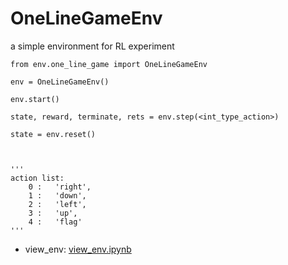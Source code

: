 # OneLineGameEnv
a simple environment for RL experiment
    
    
    from env.one_line_game import OneLineGameEnv

    env = OneLineGameEnv()

    env.start()

    state, reward, terminate, rets = env.step(<int_type_action>)

    state = env.reset()



    '''
    action list:
        0 :   'right',
        1 :   'down',
        2 :   'left',
        3 :   'up',
        4 :   'flag'
    '''


* view_env: [view_env.ipynb](https://github.com/thisray/OneLineGameEnv/blob/master/view_env.ipynb)

